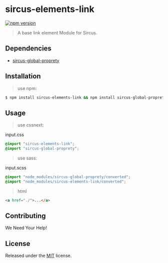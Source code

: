 # sircus-elements-link

[![npm version](https://img.shields.io/npm/v/sircus-elements-link.svg?style=flat)](https://www.npmjs.com/package/sircus-elements-link)

> A base link element Module for Sircus.

## Dependencies
- [sircus-global-proprety](https://github.com/sircus/global-property)

## Installation

> use npm:

```bash
$ npm install sircus-elements-link && npm install sircus-global-proprety
```

## Usage

> use cssnext:

input.css
```css
@import "sircus-elements-link";
@import "sircus-global-proprety";
```

> use sass:

input.scss
```css
@import "node_modules/sircus-global-proprety/converted";
@import "node_modules/sircus-elements-link/converted";
```

> html

```html
<a href="./">...</a>
```


## Contributing

We Need Your Help!


## License
Released under the [MIT](https://github.com/sircus/license/blob/master/LICENSE) license.
